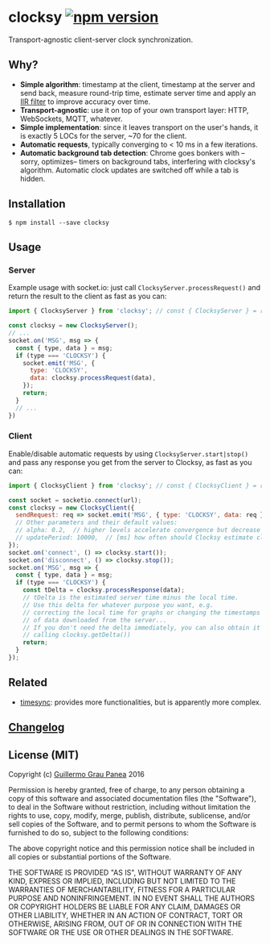# clocksy [![npm version](https://img.shields.io/npm/v/clocksy.svg)](https://www.npmjs.com/package/clocksy)

Transport-agnostic client-server clock synchronization.


## Why?

* **Simple algorithm**: timestamp at the client, timestamp at the server and send back, measure round-trip time, estimate server time and apply an [IIR filter](https://en.wikipedia.org/wiki/Infinite_impulse_response) to improve accuracy over time.
* **Transport-agnostic**: use it on top of your own transport layer: HTTP, WebSockets, MQTT, whatever.
* **Simple implementation**: since it leaves transport on the user's hands, it is exactly 5 LOCs for the server, ~70 for the client.
* **Automatic requests**, typically converging to < 10 ms in a few iterations.
* **Automatic background tab detection**: Chrome goes bonkers with –sorry, optimizes– timers on background tabs, interfering with clocksy's algorithm. Automatic clock updates are switched off while a tab is hidden.


## Installation

```
$ npm install --save clocksy
```


## Usage

### Server

Example usage with socket.io: just call `ClocksyServer.processRequest()`
and return the result to the client as fast as you can:

```js
import { ClocksyServer } from 'clocksy'; // const { ClocksyServer } = require('clocksy');

const clocksy = new ClocksyServer();
// ...
socket.on('MSG', msg => {
  const { type, data } = msg;
  if (type === 'CLOCKSY') {
    socket.emit('MSG', {
      type: 'CLOCKSY',
      data: clocksy.processRequest(data),
    });
    return;
  }
  // ...
})
```

### Client

Enable/disable automatic requests by using `ClocksyServer.start|stop()`
and pass any response you get from the server to Clocksy, as fast as you can:

```js
import { ClocksyClient } from 'clocksy'; // const { ClocksyClient } = require('clocksy');

const socket = socketio.connect(url);
const clocksy = new ClocksyClient({
  sendRequest: req => socket.emit('MSG', { type: 'CLOCKSY', data: req }),
  // Other parameters and their default values:
  // alpha: 0.2,  // higher levels accelerate convergence but decrease accuracy
  // updatePeriod: 10000,  // [ms] how often should Clocksy estimate clock error
});
socket.on('connect', () => clocksy.start());
socket.on('disconnect', () => clocksy.stop());
socket.on('MSG', msg => {
  const { type, data } = msg;
  if (type === 'CLOCKSY') {
    const tDelta = clocksy.processResponse(data);
    // tDelta is the estimated server time minus the local time.
    // Use this delta for whatever purpose you want, e.g.
    // correcting the local time for graphs or changing the timestamps
    // of data downloaded from the server...
    // If you don't need the delta immediately, you can also obtain it later
    // calling clocksy.getDelta())
    return;
  }
});
```


## Related

* [timesync](https://github.com/enmasseio/timesync): provides more functionalities, but is apparently more complex.


## [Changelog](https://github.com/guigrpa/clocksy/blob/master/CHANGELOG.md)


## License (MIT)

Copyright (c) [Guillermo Grau Panea](https://github.com/guigrpa) 2016

Permission is hereby granted, free of charge, to any person obtaining a copy of this software and associated documentation files (the "Software"), to deal in the Software without restriction, including without limitation the rights to use, copy, modify, merge, publish, distribute, sublicense, and/or sell copies of the Software, and to permit persons to whom the Software is furnished to do so, subject to the following conditions:

The above copyright notice and this permission notice shall be included in all copies or substantial portions of the Software.

THE SOFTWARE IS PROVIDED "AS IS", WITHOUT WARRANTY OF ANY KIND, EXPRESS OR IMPLIED, INCLUDING BUT NOT LIMITED TO THE WARRANTIES OF MERCHANTABILITY, FITNESS FOR A PARTICULAR PURPOSE AND NONINFRINGEMENT. IN NO EVENT SHALL THE AUTHORS OR COPYRIGHT HOLDERS BE LIABLE FOR ANY CLAIM, DAMAGES OR OTHER LIABILITY, WHETHER IN AN ACTION OF CONTRACT, TORT OR OTHERWISE, ARISING FROM, OUT OF OR IN CONNECTION WITH THE SOFTWARE OR THE USE OR OTHER DEALINGS IN THE SOFTWARE.
